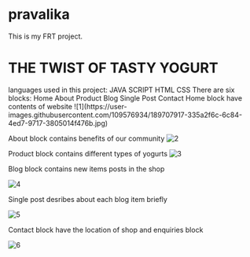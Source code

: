 # pravalika
This is my FRT project.
<h1>THE TWIST OF TASTY YOGURT</h1>
languages used in this project:
JAVA SCRIPT
HTML
CSS
There are six blocks:
Home
About
Product
Blog
Single Post
Contact
Home block have contents of website
![1](https://user-images.githubusercontent.com/109576934/189707917-335a2f6c-6c84-4ed7-9717-3805014f476b.jpg)









About block contains benefits of our community
![2](https://user-images.githubusercontent.com/109576934/189708110-9612491d-8407-453b-81af-f1deb60e5ce7.jpg)







Product block contains different types of yogurts
![3](https://user-images.githubusercontent.com/109576934/189707708-697358f2-5737-4596-992b-f63ee25e74c5.jpg)








Blog block contains new items posts in the shop

![4 ](https://user-images.githubusercontent.com/109576934/189708457-8813bb06-0dd7-459a-9cf7-c722453f823b.jpg)










Single post desribes about each blog item briefly

![5](https://user-images.githubusercontent.com/109576934/189707742-018a6a11-931c-4c57-9016-082eba98a5c9.jpg)







Contact block have the location of shop and enquiries block


![6 ](https://user-images.githubusercontent.com/109576934/189708328-9a781094-9086-4d85-88b5-d03eb3efaf17.jpg)







